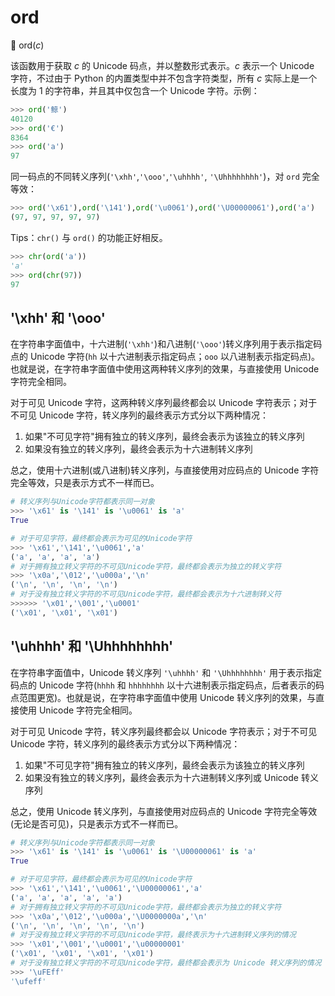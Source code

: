 # ord

🔨 ord(*c*)

该函数用于获取 *c* 的 Unicode 码点，并以整数形式表示。*c* 表示一个 Unicode 字符，不过由于 Python 的内置类型中并不包含字符类型，所有 *c* 实际上是一个长度为 1 的字符串，并且其中仅包含一个 Unicode 字符。示例：

```python
>>> ord('鲸')
40120
>>> ord('€')
8364
>>> ord('a')
97
```

同一码点的不同转义序列(`'\xhh'`,`'\ooo'`,`'\uhhhh'`, `'\Uhhhhhhhh'`)，对 `ord` 完全等效：

```python
>>> ord('\x61'),ord('\141'),ord('\u0061'),ord('\U00000061'),ord('a')
(97, 97, 97, 97, 97)
```

Tips：`chr()` 与 `ord()` 的功能正好相反。

```python
>>> chr(ord('a'))
'a'
>>> ord(chr(97))
97
```

## '\xhh' 和 '\ooo'

在字符串字面值中，十六进制(`'\xhh'`)和八进制(`'\ooo'`)转义序列用于表示指定码点的 Unicode 字符(`hh` 以十六进制表示指定码点；`ooo` 以八进制表示指定码点)。也就是说，在字符串字面值中使用这两种转义序列的效果，与直接使用 Unicode 字符完全相同。

对于可见 Unicode 字符，这两种转义序列最终都会以 Unicode 字符表示；对于不可见 Unicode 字符，转义序列的最终表示方式分以下两种情况：

1. 如果"不可见字符"拥有独立的转义序列，最终会表示为该独立的转义序列
2. 如果没有独立的转义序列，最终会表示为十六进制转义序列

总之，使用十六进制(或八进制)转义序列，与直接使用对应码点的 Unicode 字符完全等效，只是表示方式不一样而已。

```python
# 转义序列与Unicode字符都表示同一对象
>>> '\x61' is '\141' is '\u0061' is 'a'
True

# 对于可见字符，最终都会表示为可见的Unicode字符
>>> '\x61','\141','\u0061','a'
('a', 'a', 'a', 'a')
# 对于拥有独立转义字符的不可见Unicode字符，最终都会表示为独立的转义字符
>>> '\x0a','\012','\u000a','\n'
('\n', '\n', '\n', '\n')
# 对于没有独立转义字符的不可见Unicode字符，最终都会表示为十六进制转义符
>>>>>> '\x01','\001','\u0001'
('\x01', '\x01', '\x01')
```

## '\uhhhh' 和 '\Uhhhhhhhh'

在字符串字面值中，Unicode 转义序列 `'\uhhhh'` 和  `'\Uhhhhhhhh'` 用于表示指定码点的 Unicode 字符(`hhhh` 和 `hhhhhhhh` 以十六进制表示指定码点，后者表示的码点范围更宽)。也就是说，在字符串字面值中使用 Unicode 转义序列的效果，与直接使用 Unicode 字符完全相同。

对于可见 Unicode 字符，转义序列最终都会以 Unicode 字符表示；对于不可见 Unicode 字符，转义序列的最终表示方式分以下两种情况：

1. 如果"不可见字符"拥有独立的转义序列，最终会表示为该独立的转义序列
2. 如果没有独立的转义序列，最终会表示为十六进制转义序列或 Unicode 转义序列

总之，使用 Unicode 转义序列，与直接使用对应码点的 Unicode 字符完全等效(无论是否可见)，只是表示方式不一样而已。

```python
# 转义序列与Unicode字符都表示同一对象
>>> '\x61' is '\141' is '\u0061' is '\U00000061' is 'a'
True

# 对于可见字符，最终都会表示为可见的Unicode字符
>>> '\x61','\141','\u0061','\U00000061','a'
('a', 'a', 'a', 'a', 'a')
# 对于拥有独立转义字符的不可见Unicode字符，最终都会表示为独立的转义字符
>>> '\x0a','\012','\u000a','\U0000000a','\n'
('\n', '\n', '\n', '\n', '\n')
# 对于没有独立转义字符的不可见Unicode字符，最终表示为十六进制转义序列的情况
>>> '\x01','\001','\u0001','\u00000001'
('\x01', '\x01', '\x01', '\x01')
# 对于没有独立转义字符的不可见Unicode字符，最终都会表示为 Unicode 转义序列的情况
>>> '\uFEff'
'\ufeff'
```

